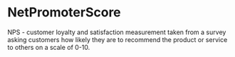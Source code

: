 # NetPromoterScore
NPS - customer loyalty and satisfaction measurement taken from a survey asking customers how likely they are to recommend the product or service to others on a scale of 0-10.

